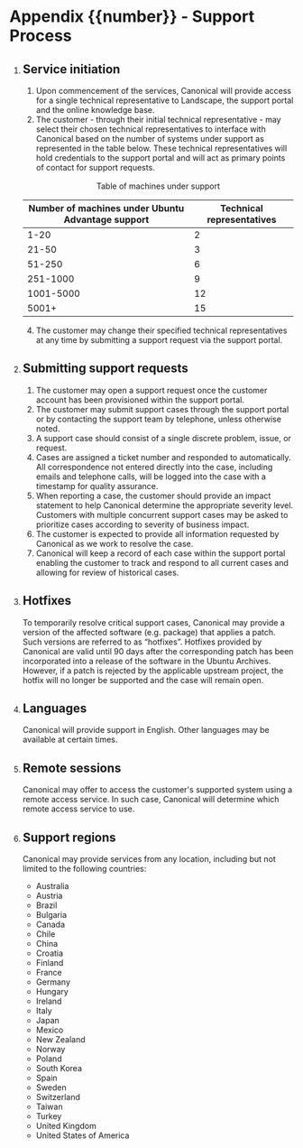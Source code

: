 <h1 id="appendix-support-process">Appendix {{number}} - Support Process</h1>

1.  <h2 id="appendix-support-process-service-initiation">Service initiation</h2>

    1.  Upon commencement of the services, Canonical will provide access for a single technical representative to Landscape, the support portal and the online knowledge base.
    2.  The customer - through their initial technical representative - may select their chosen technical representatives to interface with Canonical based on the number of systems under support as represented in the table below. These technical representatives will hold credentials to the support portal and will act as primary points of contact for support requests.

    <p style="text-align: center; margin: 1rem 0;">Table of machines under support</p>

    |Number of machines under Ubuntu Advantage support|Technical representatives|
    |----|----|
    |1-20|2|
    |21-50|3|
    |51-250|6|
    |251-1000|9|
    |1001-5000|12|
    |5001+|15|

    4.  The customer may change their specified technical representatives at any time by submitting a support request via the support portal.

2.  <h2 id="appendix-support-process-submitting-support-requests">Submitting support requests</h2>

    1.  The customer may open a support request once the customer account has been provisioned within the support portal.
    2.  The customer may submit support cases through the support portal or by contacting the support team by telephone, unless otherwise noted.
    3.  A support case should consist of a single discrete problem, issue, or request.
    4.  Cases are assigned a ticket number and responded to automatically. All correspondence not entered directly into the case, including emails and telephone calls, will be logged into the case with a timestamp for quality assurance.
    5.  When reporting a case, the customer should provide an impact statement to help Canonical determine the appropriate severity level. Customers with multiple concurrent support cases may be asked to prioritize cases according to severity of business impact.
    6.  The customer is expected to provide all information requested by Canonical as we work to resolve the case.
    7.  Canonical will keep a record of each case within the support portal enabling the customer to track and respond to all current cases and allowing for review of historical cases.

3.  <h2 id="appendix-support-process-hotfixes">Hotfixes</h2>

    To temporarily resolve critical support cases, Canonical may provide a version of the affected software (e.g. package) that applies a patch. Such versions are referred to as “hotfixes”. Hotfixes provided by Canonical are valid until 90 days after the corresponding patch has been incorporated into a release of the software in the Ubuntu Archives. However, if a patch is rejected by the applicable upstream project, the hotfix will no longer be supported and the case will remain open.

4.  <h2 id="appendix-support-process-languages">Languages</h2>

    Canonical will provide support in English. Other languages may be available at certain times.

5.  <h2 id="appendix-support-process-remote-sessions">Remote sessions</h2>

    Canonical may offer to access the customer's supported system using a remote access service. In such case, Canonical will determine which remote access service to use.

6.  <h2 id="appendix-support-process-support-regions">Support regions</h2>

    Canonical may provide services from any location, including but not limited to the following countries:

    - Australia
    - Austria
    - Brazil
    - Bulgaria
    - Canada
    - Chile
    - China
    - Croatia
    - Finland
    - France
    - Germany
    - Hungary
    - Ireland
    - Italy
    - Japan
    - Mexico
    - New Zealand
    - Norway
    - Poland
    - South Korea
    - Spain
    - Sweden
    - Switzerland
    - Taiwan
    - Turkey
    - United Kingdom
    - United States of America
